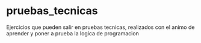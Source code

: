 # pruebas_tecnicas
Ejercicios que pueden salir en pruebas tecnicas, realizados con el animo de aprender y poner a prueba la logica de programacion
